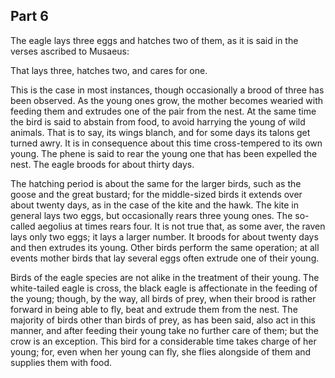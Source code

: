 ## Part 6

The eagle lays three eggs and hatches two of them, as it is said in the verses ascribed to Musaeus:

That lays three, hatches two, and cares for one.

This is the case in most instances, though occasionally a brood of three has been observed.
As the young ones grow, the mother becomes wearied with feeding them and extrudes one of the pair from the nest.
At the same time the bird is said to abstain from food, to avoid harrying the young of wild animals.
That is to say, its wings blanch, and for some days its talons get turned awry.
It is in consequence about this time cross-tempered to its own young.
The phene is said to rear the young one that has been expelled the nest.
The eagle broods for about thirty days.

The hatching period is about the same for the larger birds, such as the goose and the great bustard; for the middle-sized birds it extends over about twenty days, as in the case of the kite and the hawk.
The kite in general lays two eggs, but occasionally rears three young ones.
The so-called aegolius at times rears four.
It is not true that, as some aver, the raven lays only two eggs; it lays a larger number.
It broods for about twenty days and then extrudes its young.
Other birds perform the same operation; at all events mother birds that lay several eggs often extrude one of their young.

Birds of the eagle species are not alike in the treatment of their young.
The white-tailed eagle is cross, the black eagle is affectionate in the feeding of the young; though, by the way, all birds of prey, when their brood is rather forward in being able to fly, beat and extrude them from the nest.
The majority of birds other than birds of prey, as has been said, also act in this manner, and after feeding their young take no further care of them; but the crow is an exception.
This bird for a considerable time takes charge of her young; for, even when her young can fly, she flies alongside of them and supplies them with food.

